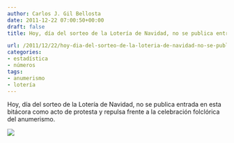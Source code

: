 ```yaml
---
author: Carlos J. Gil Bellosta
date: 2011-12-22 07:00:50+00:00
draft: false
title: Hoy, día del sorteo de la Lotería de Navidad, no se publica entrada

url: /2011/12/22/hoy-dia-del-sorteo-de-la-loteria-de-navidad-no-se-publica-entrada/
categories:
- estadística
- números
tags:
- anumerismo
- lotería
---
```


Hoy, día del sorteo de la Lotería de Navidad, no se publica entrada en esta bitácora como acto de protesta y repulsa frente a la celebración folclórica del anumerismo.

[![](/wp-uploads/2011/12/gordo-sanildefonso.jpg)
](/wp-uploads/2011/12/gordo-sanildefonso.jpg)
